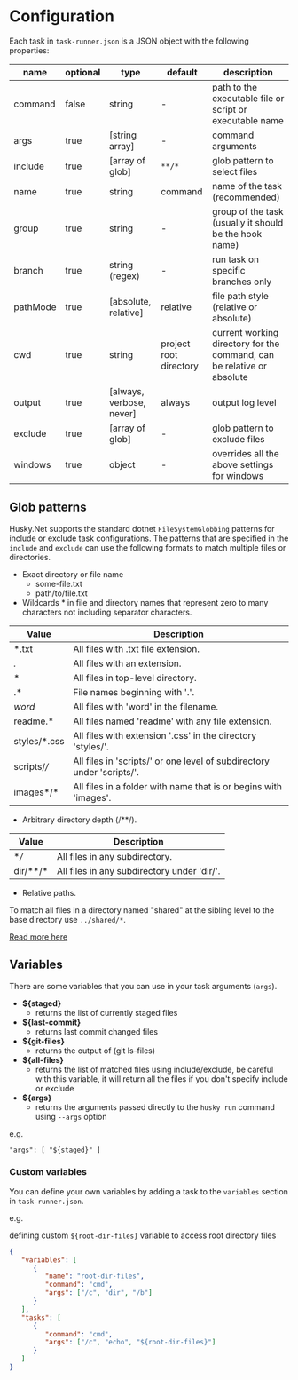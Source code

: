 # Configuration

Each task in `task-runner.json` is a JSON object with the following properties:

| name     | optional | type                     | default                | description                                                            |
|----------|----------|--------------------------|------------------------|------------------------------------------------------------------------|
| command  | false    | string                   | -                      | path to the executable file or script or executable name               |
| args     | true     | [string array]           | -                      | command arguments                                                      |
| include  | true     | [array of glob]          | `**/*`                 | glob pattern to select files                                           |
| name     | true     | string                   | command                | name of the task (recommended)                                         |
| group    | true     | string                   | -                      | group of the task (usually it should be the hook name)                 |
| branch   | true     | string (regex)           | -                      | run task on specific branches only                                     |
| pathMode | true     | [absolute, relative]     | relative               | file path style (relative or absolute)                                 |
| cwd      | true     | string                   | project root directory | current working directory for the command, can be relative or absolute |
| output   | true     | [always, verbose, never] | always                 | output log level                                                       |
| exclude  | true     | [array of glob]          | -                      | glob pattern to exclude files                                          |
| windows  | true     | object                   | -                      | overrides all the above settings for windows                           |

## Glob patterns

Husky.Net supports the standard dotnet `FileSystemGlobbing` patterns for include or exclude task configurations. The patterns that are specified in the `include` and `exclude` can use the following formats to match multiple files or directories.

- Exact directory or file name
  - some-file.txt
  - path/to/file.txt
- Wildcards * in file and directory names that represent zero to many characters not including separator characters.

| Value | Description |
|-------|-------------|
| *.txt | All files with .txt file extension. |
| *.*   | All files with an extension.       |
| *     | All files in top-level directory.  |
| .*    | File names beginning with '.'.    |
| *word*| All files with 'word' in the filename. |
| readme.* | All files named 'readme' with any file extension. |
| styles/*.css | All files with extension '.css' in the directory 'styles/'. |
| scripts/*/* | All files in 'scripts/' or one level of subdirectory under 'scripts/'. |
| images*/* | All files in a folder with name that is or begins with 'images'. |

- Arbitrary directory depth (/**/).

| Value | Description |
|-------|-------------|
|**/* | All files in any subdirectory.|
|dir/**/* | All files in any subdirectory under 'dir/'.|

- Relative paths.

To match all files in a directory named "shared" at the sibling level to the base directory use `../shared/*`.

[Read more here](https://docs.microsoft.com/en-us/dotnet/core/extensions/file-globbing#pattern-formats)

## Variables

There are some variables that you can use in your task arguments (`args`).

- **${staged}**
  - returns the list of currently staged files
- **${last-commit}**
  - returns last commit changed files
- **${git-files}**
  - returns the output of (git ls-files)
- **${all-files}**
  - returns the list of matched files using include/exclude, be careful with this variable, it will return all the files if you don't specify include or exclude
- **${args}**
  - returns the arguments passed directly to the `husky run` command using `--args` option

e.g.

``` json:no-line-numbers:no-v-pre
"args": [ "${staged}" ]
```

### Custom variables

You can define your own variables by adding a task to the `variables` section in `task-runner.json`.

e.g.

defining custom `${root-dir-files}` variable to access root directory files

``` json
{
   "variables": [
      {
         "name": "root-dir-files",
         "command": "cmd",
         "args": ["/c", "dir", "/b"]
      }
   ],
   "tasks": [
      {
         "command": "cmd",
         "args": ["/c", "echo", "${root-dir-files}"]
      }
   ]
}
```
